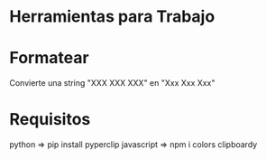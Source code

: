 # Herramientas para Trabajo

# Formatear
Convierte una string "XXX XXX XXX" en "Xxx Xxx Xxx"

# Requisitos
python => pip install pyperclip
javascript => npm i colors clipboardy
